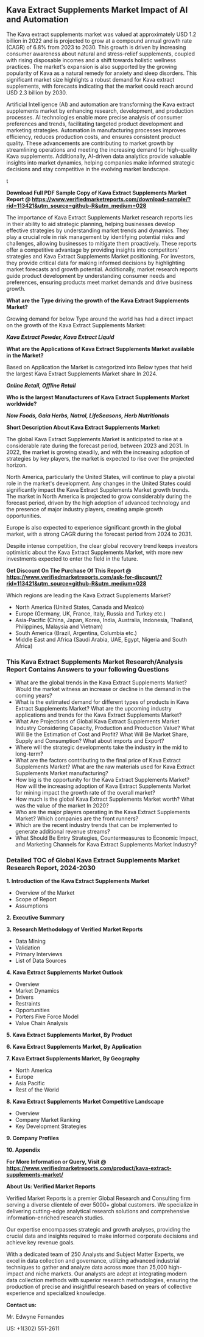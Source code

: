 <h2>Kava Extract Supplements Market Impact of AI and Automation</h2><p>The Kava extract supplements market was valued at approximately USD 1.2 billion in 2022 and is projected to grow at a compound annual growth rate (CAGR) of 6.8% from 2023 to 2030. This growth is driven by increasing consumer awareness about natural and stress-relief supplements, coupled with rising disposable incomes and a shift towards holistic wellness practices. The market's expansion is also supported by the growing popularity of Kava as a natural remedy for anxiety and sleep disorders. This significant market size highlights a robust demand for Kava extract supplements, with forecasts indicating that the market could reach around USD 2.3 billion by 2030.</p><p>Artificial Intelligence (AI) and automation are transforming the Kava extract supplements market by enhancing research, development, and production processes. AI technologies enable more precise analysis of consumer preferences and trends, facilitating targeted product development and marketing strategies. Automation in manufacturing processes improves efficiency, reduces production costs, and ensures consistent product quality. These advancements are contributing to market growth by streamlining operations and meeting the increasing demand for high-quality Kava supplements. Additionally, AI-driven data analytics provide valuable insights into market dynamics, helping companies make informed strategic decisions and stay competitive in the evolving market landscape.</p>t</p><p id="" class=""><strong>Download Full PDF Sample Copy of Kava Extract Supplements Market Report @ <a href="https://www.verifiedmarketreports.com/download-sample/?rid=113421&utm_source=github-R&utm_medium=028" target="_blank">https://www.verifiedmarketreports.com/download-sample/?rid=113421&utm_source=github-R&utm_medium=028</a></strong></p><p>The importance of&nbsp;Kava Extract Supplements Market research reports lies in their ability to aid strategic planning, helping businesses develop effective strategies by understanding market trends and dynamics. They play a crucial role in risk management by identifying potential risks and challenges, allowing businesses to mitigate them proactively. These reports offer a competitive advantage by providing insights into competitors' strategies and Kava Extract Supplements Market positioning. For investors, they provide critical data for making informed decisions by highlighting market forecasts and growth potential. Additionally, market research reports guide product development by understanding consumer needs and preferences, ensuring products meet market demands and drive business growth.</p><p><strong>What are the&nbsp;Type driving the growth of the Kava Extract Supplements Market?</strong></p><p id="" class="">Growing demand for below Type around the world has had a direct impact on the growth of the Kava Extract Supplements Market:</p><em><strong>Kava Extract Powder, Kava Extract Liquid</strong></em></p><strong>What are the&nbsp;Applications&nbsp;of Kava Extract Supplements Market available in the Market?</strong></p><p id="" class="">Based on Application the Market is categorized into Below types that held the largest Kava Extract Supplements Market share In 2024.</p><em><strong>Online Retail, Offline Retail</strong></em></p><strong>Who is the largest Manufacturers of Kava Extract Supplements Market worldwide?</strong></p><p><em><strong>Now Foods, Gaia Herbs, Natrol, LifeSeasons, Herb Nutritionals</strong></em></p><p id="" class=""><strong>Short Description About Kava Extract Supplements Market:</strong></p><p>The global Kava Extract Supplements Market is anticipated to rise at a considerable rate during the forecast period, between 2023 and 2031. In 2022, the market is growing steadily, and with the increasing adoption of strategies by key players, the market is expected to rise over the projected horizon.</p><p>North America, particularly the United States, will continue to play a pivotal role in the market's development. Any changes in the United States could significantly impact the Kava Extract Supplements Market growth trends. The market in North America is projected to grow considerably during the forecast period, driven by the high adoption of advanced technology and the presence of major industry players, creating ample growth opportunities.</p><p>Europe is also expected to experience significant growth in the global market, with a strong CAGR during the forecast period from 2024 to 2031.</p><p>Despite intense competition, the clear global recovery trend keeps investors optimistic about the Kava Extract Supplements Market, with more new investments expected to enter the field in the future.</p><p id="" class=""><strong>Get Discount On The Purchase Of This Report @ <a href="https://www.verifiedmarketreports.com/ask-for-discount/?rid=113421&utm_source=github-R&utm_medium=028" target="_blank">https://www.verifiedmarketreports.com/ask-for-discount/?rid=113421&utm_source=github-R&utm_medium=028</a></strong></p>Which regions are leading the Kava Extract Supplements Market?</p><ul><li>North America (United States, Canada and Mexico)</li><li>Europe (Germany, UK, France, Italy, Russia and Turkey etc.)</li><li>Asia-Pacific (China, Japan, Korea, India, Australia, Indonesia, Thailand, Philippines, Malaysia and Vietnam)</li><li>South America (Brazil, Argentina, Columbia etc.)</li><li>Middle East and Africa (Saudi Arabia, UAE, Egypt, Nigeria and South Africa)</li></ul><h3 id="" class="">This Kava Extract Supplements Market Research/Analysis Report Contains Answers to your following Questions</h3><ul><li>What are the global trends in the Kava Extract Supplements Market? Would the market witness an increase or decline in the demand in the coming years?</li><li>What is the estimated demand for different types of products in Kava Extract Supplements Market? What are the upcoming industry applications and trends for the Kava Extract Supplements Market?</li><li>What Are Projections of Global Kava Extract Supplements Market Industry Considering Capacity, Production and Production Value? What Will Be the Estimation of Cost and Profit? What Will Be Market Share, Supply and Consumption? What about imports and Export?</li><li>Where will the strategic developments take the industry in the mid to long-term?</li><li>What are the factors contributing to the final price of Kava Extract Supplements Market? What are the raw materials used for Kava Extract Supplements Market manufacturing?</li><li>How big is the opportunity for the Kava Extract Supplements Market? How will the increasing adoption of Kava Extract Supplements Market for mining impact the growth rate of the overall market?</li><li>How much is the global Kava Extract Supplements Market worth? What was the value of the market In 2020?</li><li>Who are the major players operating in the Kava Extract Supplements Market? Which companies are the front runners?</li><li>Which are the recent industry trends that can be implemented to generate additional revenue streams?</li><li>What Should Be Entry Strategies, Countermeasures to Economic Impact, and Marketing Channels for Kava Extract Supplements Market Industry?</li></ul><h3 id="" class="">Detailed TOC of Global Kava Extract Supplements Market Research Report, 2024-2030</h3><p id="" class=""><strong>1. Introduction of the Kava Extract Supplements Market</strong></p><ul><li>Overview of the Market</li><li>Scope of Report</li><li>Assumptions</li></ul><p id="" class=""><strong>2. Executive Summary</strong></p><p id="" class=""><strong>3. Research Methodology of Verified Market Reports</strong></p><ul><li>Data Mining</li><li>Validation</li><li>Primary Interviews</li><li>List of Data Sources</li></ul><p id="" class=""><strong>4. Kava Extract Supplements Market Outlook</strong></p><ul><li>Overview</li><li>Market Dynamics</li><li>Drivers</li><li>Restraints</li><li>Opportunities</li><li>Porters Five Force Model</li><li>Value Chain Analysis</li></ul><p id="" class=""><strong>5. Kava Extract Supplements Market, By Product</strong></p><p id="" class=""><strong>6. Kava Extract Supplements Market, By Application</strong></p><p id="" class=""><strong>7. Kava Extract Supplements Market, By Geography</strong></p><ul><li>North America</li><li>Europe</li><li>Asia Pacific</li><li>Rest of the World</li></ul><p id="" class=""><strong>8. Kava Extract Supplements Market Competitive Landscape</strong></p><ul><li>Overview</li><li>Company Market Ranking</li><li>Key Development Strategies</li></ul><p id="" class=""><strong>9. Company Profiles</strong></p><p id="" class=""><strong>10. Appendix</strong></p><p id="" class=""><strong>For More Information or Query, Visit @ <a href="https://www.verifiedmarketreports.com/product/kava-extract-supplements-market/" target="_blank">https://www.verifiedmarketreports.com/product/kava-extract-supplements-market/</a></strong></p><p id="" class=""><strong>About Us: Verified Market Reports</strong></p><p id="" class="">Verified Market Reports is a premier Global Research and Consulting firm serving a diverse clientele of over 5000+ global customers. We specialize in delivering cutting-edge analytical research solutions and comprehensive information-enriched research studies.</p><p id="" class="">Our expertise encompasses strategic and growth analyses, providing the crucial data and insights required to make informed corporate decisions and achieve key revenue goals.</p><p id="" class="">With a dedicated team of 250 Analysts and Subject Matter Experts, we excel in data collection and governance, utilizing advanced industrial techniques to gather and analyze data across more than 25,000 high-impact and niche markets. Our analysts are adept at integrating modern data collection methods with superior research methodologies, ensuring the production of precise and insightful research based on years of collective experience and specialized knowledge.</p><p id="" class=""><strong>Contact us:</strong></p><p id="" class="">Mr. Edwyne Fernandes</p><p id="" class="">US: +1(302) 551-2611</p>